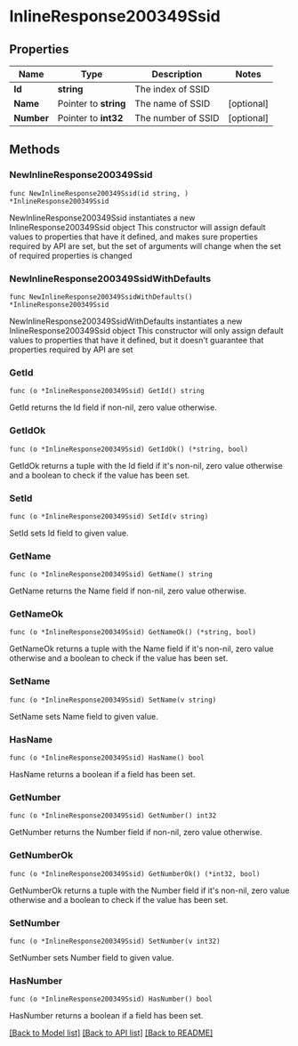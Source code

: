 # InlineResponse200349Ssid

## Properties

Name | Type | Description | Notes
------------ | ------------- | ------------- | -------------
**Id** | **string** | The index of SSID | 
**Name** | Pointer to **string** | The name of SSID | [optional] 
**Number** | Pointer to **int32** | The number of SSID | [optional] 

## Methods

### NewInlineResponse200349Ssid

`func NewInlineResponse200349Ssid(id string, ) *InlineResponse200349Ssid`

NewInlineResponse200349Ssid instantiates a new InlineResponse200349Ssid object
This constructor will assign default values to properties that have it defined,
and makes sure properties required by API are set, but the set of arguments
will change when the set of required properties is changed

### NewInlineResponse200349SsidWithDefaults

`func NewInlineResponse200349SsidWithDefaults() *InlineResponse200349Ssid`

NewInlineResponse200349SsidWithDefaults instantiates a new InlineResponse200349Ssid object
This constructor will only assign default values to properties that have it defined,
but it doesn't guarantee that properties required by API are set

### GetId

`func (o *InlineResponse200349Ssid) GetId() string`

GetId returns the Id field if non-nil, zero value otherwise.

### GetIdOk

`func (o *InlineResponse200349Ssid) GetIdOk() (*string, bool)`

GetIdOk returns a tuple with the Id field if it's non-nil, zero value otherwise
and a boolean to check if the value has been set.

### SetId

`func (o *InlineResponse200349Ssid) SetId(v string)`

SetId sets Id field to given value.


### GetName

`func (o *InlineResponse200349Ssid) GetName() string`

GetName returns the Name field if non-nil, zero value otherwise.

### GetNameOk

`func (o *InlineResponse200349Ssid) GetNameOk() (*string, bool)`

GetNameOk returns a tuple with the Name field if it's non-nil, zero value otherwise
and a boolean to check if the value has been set.

### SetName

`func (o *InlineResponse200349Ssid) SetName(v string)`

SetName sets Name field to given value.

### HasName

`func (o *InlineResponse200349Ssid) HasName() bool`

HasName returns a boolean if a field has been set.

### GetNumber

`func (o *InlineResponse200349Ssid) GetNumber() int32`

GetNumber returns the Number field if non-nil, zero value otherwise.

### GetNumberOk

`func (o *InlineResponse200349Ssid) GetNumberOk() (*int32, bool)`

GetNumberOk returns a tuple with the Number field if it's non-nil, zero value otherwise
and a boolean to check if the value has been set.

### SetNumber

`func (o *InlineResponse200349Ssid) SetNumber(v int32)`

SetNumber sets Number field to given value.

### HasNumber

`func (o *InlineResponse200349Ssid) HasNumber() bool`

HasNumber returns a boolean if a field has been set.


[[Back to Model list]](../README.md#documentation-for-models) [[Back to API list]](../README.md#documentation-for-api-endpoints) [[Back to README]](../README.md)


